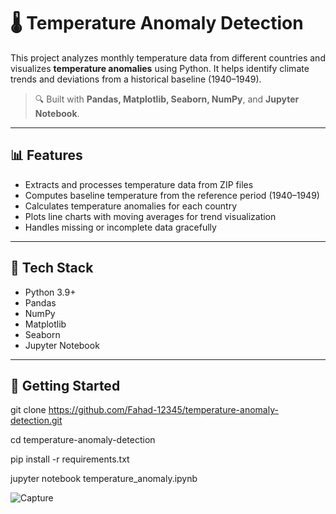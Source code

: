 # 🌡️ Temperature Anomaly Detection

This project analyzes monthly temperature data from different countries and visualizes **temperature anomalies** using Python. It helps identify climate trends and deviations from a historical baseline (1940–1949).

> 🔍 Built with **Pandas, Matplotlib, Seaborn, NumPy**, and **Jupyter Notebook**.

---

## 📊 Features

- Extracts and processes temperature data from ZIP files
- Computes baseline temperature from the reference period (1940–1949)
- Calculates temperature anomalies for each country
- Plots line charts with moving averages for trend visualization
- Handles missing or incomplete data gracefully

---

## 🧰 Tech Stack

- Python 3.9+
- Pandas
- NumPy
- Matplotlib
- Seaborn
- Jupyter Notebook

---
## 🚀 Getting Started
git clone https://github.com/Fahad-12345/temperature-anomaly-detection.git

cd temperature-anomaly-detection

pip install -r requirements.txt

jupyter notebook temperature_anomaly.ipynb

![Capture](https://github.com/user-attachments/assets/8dfc1564-7f10-4f85-8bd1-4194baaebec5)

